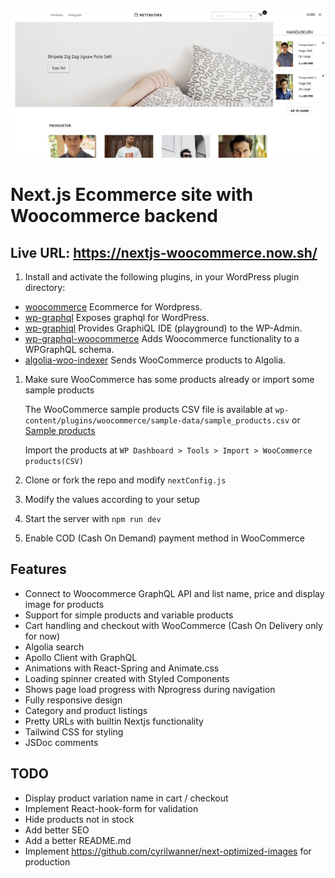 ![Screenshot 1](./screenshots/screenshot1.jpg)

# Next.js Ecommerce site with Woocommerce backend

## Live URL: https://nextjs-woocommerce.now.sh/

1. Install and activate the following plugins, in your WordPress plugin directory:

- [woocommerce](https://wordpress.org/plugins/woocommerce) Ecommerce for Wordpress.
- [wp-graphql](https://github.com/wp-graphql/wp-graphql) Exposes graphql for WordPress.
- [wp-graphiql](https://github.com/wp-graphql/wp-graphiql) Provides GraphiQL IDE (playground) to the WP-Admin.
- [wp-graphql-woocommerce](https://github.com/wp-graphql/wp-graphql-woocommerce) Adds Woocommerce functionality to a WPGraphQL schema.
- [algolia-woo-indexer](https://github.com/w3bdesign/algolia-woo-indexer) Sends WooCommerce products to Algolia.

1. Make sure WooCommerce has some products already or import some sample products

   The WooCommerce sample products CSV file is available at `wp-content/plugins/woocommerce/sample-data/sample_products.csv` or [Sample products](sample_products/)

   Import the products at `WP Dashboard > Tools > Import > WooCommerce products(CSV)`

2. Clone or fork the repo and modify `nextConfig.js`
3. Modify the values according to your setup
4. Start the server with `npm run dev`
5. Enable COD (Cash On Demand) payment method in WooCommerce

## Features

- Connect to Woocommerce GraphQL API and list name, price and display image for products
- Support for simple products and variable products
- Cart handling and checkout with WooCommerce (Cash On Delivery only for now)
- Algolia search
- Apollo Client with GraphQL
- Animations with React-Spring and Animate.css
- Loading spinner created with Styled Components
- Shows page load progress with Nprogress during navigation
- Fully responsive design
- Category and product listings
- Pretty URLs with builtin Nextjs functionality
- Tailwind CSS for styling
- JSDoc comments

## TODO

- Display product variation name in cart / checkout
- Implement React-hook-form for validation
- Hide products not in stock
- Add better SEO
- Add a better README.md
- Implement https://github.com/cyrilwanner/next-optimized-images for production
